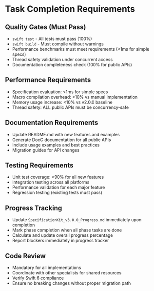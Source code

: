 # Task Completion Requirements

## Quality Gates (Must Pass)
- `swift test` - All tests must pass (100%)
- `swift build` - Must compile without warnings
- Performance benchmarks must meet requirements (<1ms for simple specs)
- Thread safety validation under concurrent access
- Documentation completeness check (100% for public APIs)

## Performance Requirements
- Specification evaluation: <1ms for simple specs
- Macro compilation overhead: <10% vs manual implementation
- Memory usage increase: <10% vs v2.0.0 baseline
- Thread safety: ALL public APIs must be concurrency-safe

## Documentation Requirements
- Update README.md with new features and examples
- Generate DocC documentation for all public APIs
- Include usage examples and best practices
- Migration guides for API changes

## Testing Requirements
- Unit test coverage: >90% for all new features
- Integration testing across all platforms
- Performance validation for each major feature
- Regression testing (existing tests must pass)

## Progress Tracking
- Update `SpecificationKit_v3.0.0_Progress.md` immediately upon completion
- Mark phase completion when all phase tasks are done
- Calculate and update overall progress percentage
- Report blockers immediately in progress tracker

## Code Review
- Mandatory for all implementations
- Coordinate with other specialists for shared resources
- Verify Swift 6 compliance
- Ensure no breaking changes without proper migration path